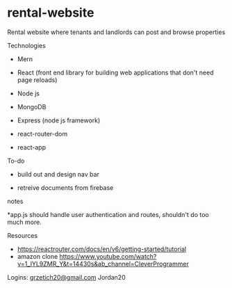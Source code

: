 # rental-website
Rental website where tenants and landlords can post and browse properties


Technologies
  * Mern
  * React (front end library for building web applications that don't need page reloads)
  * Node js
  * MongoDB
  * Express (node js framework)

  * react-router-dom
  * react-app

To-do
  * build out and design nav bar

  * retreive documents from firebase

notes

  *app.js should handle user authentication and routes, shouldn't do too much more.

Resources
  * https://reactrouter.com/docs/en/v6/getting-started/tutorial
  * amazon clone https://www.youtube.com/watch?v=1_IYL9ZMR_Y&t=14430s&ab_channel=CleverProgrammer

Logins:
grzetich20@gmail.com
Jordan20
